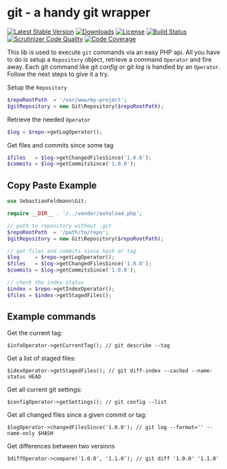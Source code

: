 # git - a handy git wrapper

[![Latest Stable Version](https://poser.pugx.org/sebastianfeldmann/git/v/stable.svg)](https://packagist.org/packages/sebastianfeldmann/git)
[![Downloads](https://img.shields.io/packagist/dt/sebastianfeldmann/git.svg?v1)](https://packagist.org/packages/sebastianfeldmann/git)
[![License](https://poser.pugx.org/sebastianfeldmann/git/license.svg)](https://packagist.org/packages/sebastianfeldmann/git)
[![Build Status](https://travis-ci.org/sebastianfeldmann/git.svg?branch=master)](https://travis-ci.org/sebastianfeldmann/git)
[![Scrutinizer Code Quality](https://scrutinizer-ci.com/g/sebastianfeldmann/git/badges/quality-score.png?b=master)](https://scrutinizer-ci.com/g/sebastianfeldmann/git/?branch=master)
[![Code Coverage](https://scrutinizer-ci.com/g/sebastianfeldmann/git/badges/coverage.png?b=master)](https://scrutinizer-ci.com/g/sebastianfeldmann/git/?branch=master)

This lib is used to execute `git` commands via an easy PHP api. 
All you have to do is setup a `Repository` object, retrieve a command `Operator`
and fire away. Each git command like git _config_ or git _log_ is handled
by an `Operator`. Follow the next steps to give it a try.

Setup the `Repository`
```php
$repoRootPath  = '/var/www/my-project';
$gitRepository = new Git\Repository($repoRootPath);
```

Retrieve the needed `Operator`
```php
$log = $repo->getLogOperator();
```

Get files and commits since some tag
```php
$files   = $log->getChangedFilesSince('1.0.0');
$commits = $log->getCommitsSince('1.0.0');
```
## Copy Paste Example

```php
use SebastianFeldmann\Git;

require __DIR__ . '/../vendor/autoload.php';

// path to repository without .git
$repoRootPath  = '/path/to/repo';
$gitRepository = new Git\Repository($repoRootPath);

// get files and commits since hash or tag
$log     = $repo->getLogOperator();
$files   = $log->getChangedFilesSince('1.0.0');
$commits = $log->getCommitsSince('1.0.0');

// check the index status
$index = $repo->getIndexOperator();
$files = $index->getStagedFiles();
```

## Example commands

Get the current tag:

    $infoOperator->getCurrentTag(); // git describe --tag
    
Get a list of staged files:

    $idexOperator->getStagedFiles(); // git diff-index --cached --name-status HEAD
    
Get all current git settings:

    $configOperator->getSettings(); // git config --list
    
Get all changed files since a given commit or tag:

    $logOperator->changedFilesSince('1.0.0'); // git log --format='' --name-only $HASH

Get differences between two versions

    $diffOperator->compare('1.0.0', '1.1.0'); // git diff '1.0.0' '1.1.0'

